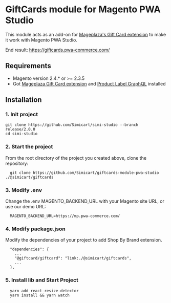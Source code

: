 # GiftCards module for Magento PWA Studio

This module acts as an add-on for [Mageplaza's Gift Card extension](https://www.mageplaza.com/magento-2-gift-card-extension/) to make it work with Magento PWA Studio.

End result: https://giftcards.pwa-commerce.com/

## Requirements

- Magento version 2.4.* or >= 2.3.5
- Got [Mageplaza Gift Card extension](https://www.mageplaza.com/magento-2-gift-card-extension/) and [Product Label GraphQL](https://github.com/mageplaza/magento-2-gift-card-graphql) installed

## Installation

### 1. Init project
```
git clone https://github.com/Simicart/simi-studio --branch release/2.0.0
cd simi-studio
```

### 2. Start the project

From the root directory of the project you created above, clone the repository:

```
  git clone https://github.com/Simicart/giftcards-module-pwa-studio ./@simicart/giftcards
```

### 3. Modify .env

Change the .env MAGENTO_BACKEND_URL with your Magento site URL, or use our demo URL:

```
  MAGENTO_BACKEND_URL=https://mp.pwa-commerce.com/
```
### 4. Modify package.json

Modify the dependencies of your project to add Shop By Brand extension.

```
  "dependencies": {
    ...
    "@giftcard/giftcard": "link:./@simicart/giftcards",
    ...
  },
```

### 5. Install lib and Start Project

```
  yarn add react-resize-detector
  yarn install && yarn watch
```
